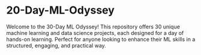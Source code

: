 # 20-Day-ML-Odyssey
Welcome to the 30-Day ML Odyssey! This repository offers 30 unique machine learning and data science projects, each designed for a day of hands-on learning. Perfect for anyone looking to enhance their ML skills in a structured, engaging, and practical way.
